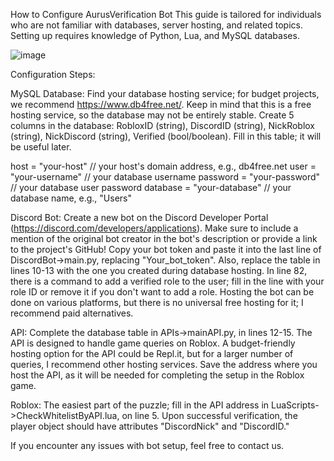 How to Configure AurusVerification Bot
This guide is tailored for individuals who are not familiar with databases, server hosting, and related topics. Setting up requires knowledge of Python, Lua, and MySQL databases.

![image](https://github.com/Najkej/Aurus-Verification/assets/74835186/c74e7d6b-73dc-42ae-972c-fd92700efd73)

Configuration Steps:

MySQL Database: Find your database hosting service; for budget projects, we recommend https://www.db4free.net/. Keep in mind that this is a free hosting service, so the database may not be entirely stable. Create 5 columns in the database: RobloxID (string), DiscordID (string), NickRoblox (string), NickDiscord (string), Verified (bool/boolean). Fill in this table; it will be useful later.

host = "your-host"  // your host's domain address, e.g., db4free.net
user = "your-username"  // your database username
password = "your-password"  // your database user password
database = "your-database"  // your database name, e.g., "Users"

Discord Bot: Create a new bot on the Discord Developer Portal (https://discord.com/developers/applications). Make sure to include a mention of the original bot creator in the bot's description or provide a link to the project's GitHub! Copy your bot token and paste it into the last line of DiscordBot->main.py, replacing "Your_bot_token". Also, replace the table in lines 10-13 with the one you created during database hosting. In line 82, there is a command to add a verified role to the user; fill in the line with your role ID or remove it if you don't want to add a role. Hosting the bot can be done on various platforms, but there is no universal free hosting for it; I recommend paid alternatives.

API: Complete the database table in APIs->mainAPI.py, in lines 12-15. The API is designed to handle game queries on Roblox. A budget-friendly hosting option for the API could be Repl.it, but for a larger number of queries, I recommend other hosting services. Save the address where you host the API, as it will be needed for completing the setup in the Roblox game.

Roblox: The easiest part of the puzzle; fill in the API address in LuaScripts->CheckWhitelistByAPI.lua, on line 5. Upon successful verification, the player object should have attributes "DiscordNick" and "DiscordID."

If you encounter any issues with bot setup, feel free to contact us.
